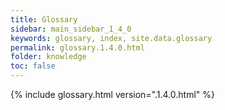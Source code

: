 ```yaml
---
title: Glossary
sidebar: main_sidebar_1_4_0
keywords: glossary, index, site.data.glossary
permalink: glossary.1.4.0.html
folder: knowledge
toc: false
---
```


{% include glossary.html version=".1.4.0.html" %}
